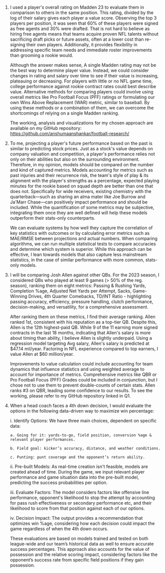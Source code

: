 1. I used a player's overall rating on Madden 23 to evaluate them in comparison to others in the same position. This rating, divided by the log of their salary gives each player a value score. Observing the top 3 players per position, it was seen that 60% of these players were signed as free agents and 30% were drafted. That is not hard to believe as hiring free agents means that teams acquire proven NFL talents without sacrificing draft picks or future assets, often at a lower cost than re-signing their own players. Additionally, it provides flexibility in addressing specific team needs and immediate roster improvements than grooming a rookie would.

    Although the answer makes sense, A single Madden rating may not be the best way to determine player value. Instead, we could consider changes in rating and salary over time to see if their value is increasing, plateauing or decreasing. For players with little or no NFL game time, college performance against rookie contract rates could best describe value. Alternative methods for comparing players could involve using overall metrics like Pro Football Focus (PFF) ratings or formulating our own Wins Above Replacement (WAR) metric, similar to baseball. By using these methods or a combination of them, we can overcome the shortcomings of relying on a single Madden ranking.

  
      The working, analysis and visualizations for my chosen approach are available on my GitHub repository: https://github.com/anshumaanshankar/football-research/


2. To me, projecting a player's future performance based on the past is similar to predicting stock prices. Just as a stock's value depends on company valuation and competition, a player's performance relies not only on their abilities but also on the surrounding environment. Therefore, in my opinion, models should be compared on the number and kind of captured metrics. Models accounting for metrics such as past injuries and their recurrence risk, the team's style of play & its alignment with the player's strengths as a percentage, expected playing minutes for the rookie based on squad depth are better than one that does not. Specifically for wide receivers, existing chemistry with the quarterback—such as sharing an alma mater like Joe Burrow and Ja'Marr Chase—can positively impact performance and should be included. While the quantification of some metrics may be subjective, integrating them once they are well defined will help these models outperform their stats-only counterparts.

   We can evaluate systems by how well they capture the correlation of key statistics with outcomes or by calculating error metrics such as MAE/RMSE between projections and actual numbers. When comparing algorithms, we can run multiple statistical tests to compare accuracies and determine which system is superior. While this approach can be effective, I lean towards models that also capture less mainstream statistics, in the case of similar performance with more common, stats-only models.
   
3. I will be comparing Josh Allen against other QBs. For the 2023 season, I considered QBs who played at least 9 games (> 50% of the reg. season), ranking them on eight metrics: Passing & Rushing Yards, Completion %age, Adjusted Net Yards per Attempt, Sacks, Game-Winning Drives, 4th Quarter Comebacks, TD/INT Ratio - highlighting passing accuracy, efficiency, pressure handling, clutch performance, decision-making, and versatility, for a comprehensive assessment.

    After ranking them on these metrics, I find their average ranking. Allen ranked 1st, consistent with his reputation as a top-tier QB. Despite this, Allen is the 12th highest-paid QB. While 9 of the 11 earning more signed contracts in the last 18 months, indicating that Allen's salary is more about timing than ability, I believe Allen is slightly underpaid. Using a regression model targeting Avg salary, Allen's salary is predicted at $47.14 mil/year. Factoring in NFL experience compared to top earners, I value Allen at $60 million/year.
  
    Improvements to value calculation could include accounting for team dynamics that influence statistics and using weighted average to account for importance of metrics. Comprehensive metrics like QBR or Pro Football Focus (PFF) Grades could be included in conjunction, but I chose not to use them to prevent double-counts of certain stats. Allen ranks #3 on QBR, leading some confidence to our results. To see the working, please refer to my GitHub repository linked in Q1.

4. When a head coach faces a 4th down decision, I would evaluate the options in the following data-driven way to maximize win percentage:

    i. Identify Options: We have three main choices, dependent on specific data:
  
       a. Going for it: yards-to-go, field position, conversion %age & relevant player performances.
     
       b. Field goal: kicker’s accuracy, distance, and weather conditions.
     
       c. Punting: punt coverage and the opponent’s return ability.
  
    ii. Pre-built Models: As real-time creation isn't feasible, models are created ahead of time. During the game, we input relevant player performance and game situation data into the pre-built model, predicting the success probabilities per option.
  
    iii. Evaluate Factors: The model considers factors like offensive line performance, opponent's likelihood to stop the attempt by accounting for pass rush effectiveness or secondary performance etc, and their likelihood to score from that position against each of our options.
  
    iv. Decision Impact: The output provides a recommendation that optimizes win %age, considering how each decision could impact the game regardless of when the 4th down occurs.
  
    These evaluations are based on models trained and tested on both league-wide and our team’s historical data as well to ensure accurate success percentages. This approach also accounts for the value of possession and the relative scoring impact, considering factors like the opponent’s success rate from specific field positions if they gain possession.


